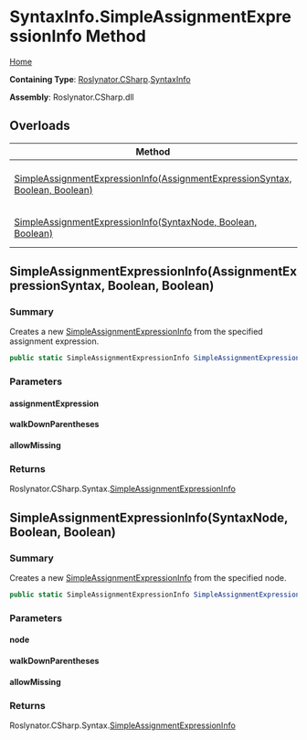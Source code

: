 # SyntaxInfo\.SimpleAssignmentExpressionInfo Method

[Home](../../../../README.md)

**Containing Type**: [Roslynator.CSharp](../../README.md)\.[SyntaxInfo](../README.md)

**Assembly**: Roslynator\.CSharp\.dll

## Overloads

| Method | Summary |
| ------ | ------- |
| [SimpleAssignmentExpressionInfo(AssignmentExpressionSyntax, Boolean, Boolean)](#Roslynator_CSharp_SyntaxInfo_SimpleAssignmentExpressionInfo_Microsoft_CodeAnalysis_CSharp_Syntax_AssignmentExpressionSyntax_System_Boolean_System_Boolean_) | Creates a new [SimpleAssignmentExpressionInfo](../../Syntax/SimpleAssignmentExpressionInfo/README.md) from the specified assignment expression\. |
| [SimpleAssignmentExpressionInfo(SyntaxNode, Boolean, Boolean)](#Roslynator_CSharp_SyntaxInfo_SimpleAssignmentExpressionInfo_Microsoft_CodeAnalysis_SyntaxNode_System_Boolean_System_Boolean_) | Creates a new [SimpleAssignmentExpressionInfo](../../Syntax/SimpleAssignmentExpressionInfo/README.md) from the specified node\. |

## SimpleAssignmentExpressionInfo\(AssignmentExpressionSyntax, Boolean, Boolean\)<a name="Roslynator_CSharp_SyntaxInfo_SimpleAssignmentExpressionInfo_Microsoft_CodeAnalysis_CSharp_Syntax_AssignmentExpressionSyntax_System_Boolean_System_Boolean_"></a>

### Summary

Creates a new [SimpleAssignmentExpressionInfo](../../Syntax/SimpleAssignmentExpressionInfo/README.md) from the specified assignment expression\.

```csharp
public static SimpleAssignmentExpressionInfo SimpleAssignmentExpressionInfo(AssignmentExpressionSyntax assignmentExpression, bool walkDownParentheses = true, bool allowMissing = false)
```

### Parameters

#### assignmentExpression





#### walkDownParentheses





#### allowMissing





### Returns

Roslynator\.CSharp\.Syntax\.[SimpleAssignmentExpressionInfo](../../Syntax/SimpleAssignmentExpressionInfo/README.md)

## SimpleAssignmentExpressionInfo\(SyntaxNode, Boolean, Boolean\)<a name="Roslynator_CSharp_SyntaxInfo_SimpleAssignmentExpressionInfo_Microsoft_CodeAnalysis_SyntaxNode_System_Boolean_System_Boolean_"></a>

### Summary

Creates a new [SimpleAssignmentExpressionInfo](../../Syntax/SimpleAssignmentExpressionInfo/README.md) from the specified node\.

```csharp
public static SimpleAssignmentExpressionInfo SimpleAssignmentExpressionInfo(SyntaxNode node, bool walkDownParentheses = true, bool allowMissing = false)
```

### Parameters

#### node





#### walkDownParentheses





#### allowMissing





### Returns

Roslynator\.CSharp\.Syntax\.[SimpleAssignmentExpressionInfo](../../Syntax/SimpleAssignmentExpressionInfo/README.md)

